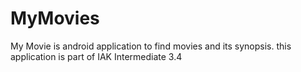 # MyMovies
My Movie is android application to find movies and its synopsis. this application is part of IAK Intermediate 3.4

